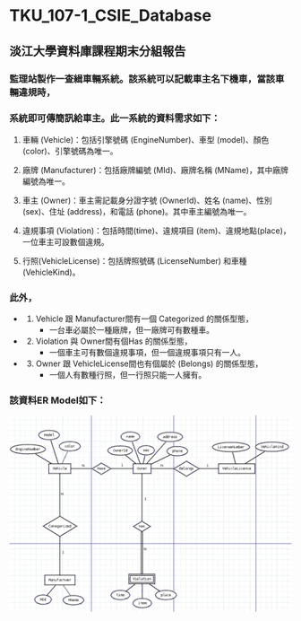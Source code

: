 # TKU_107-1_CSIE_Database
## 淡江大學資料庫課程期末分組報告


### 監理站製作一查緝車輛系統。該系統可以記載車主名下機車，當該車輛違規時，
### 系統即可傳簡訊給車主。此一系統的資料需求如下：

1.	車輛 (Vehicle)：包括引擎號碼 (EngineNumber)、車型 (model)、顏色 (color)、引擎號碼為唯一。

2.	廠牌 (Manufacturer)：包括廠牌編號 (MId)、廠牌名稱 (MName)，其中廠牌編號為唯一。

3.	車主 (Owner)：車主需記載身分證字號 (OwnerId)、姓名 (name)、性別 (sex)、住址 (address)，和電話 (phone)。其中車主編號為唯一。

4.	違規事項 (Violation)：包括時間(time)、違規項目 (item)、違規地點(place)，一位車主可設數個違規。

5.	行照(VehicleLicense)：包括牌照號碼 (LicenseNumber) 和車種 (VehicleKind)。

### 此外，

* 1.	Vehicle 跟 Manufacturer間有一個 Categorized 的關係型態，
		* 一台車必屬於一種廠牌，但一廠牌可有數種車。

* 2.	Violation 與 Owner間有個Has 的關係型態，
		* 一個車主可有數個違規事項，但一個違規事項只有一人。

* 3.	Owner 跟 VehicleLicense間也有個屬於 (Belongs) 的關係型態，
		* 一個人有數種行照，但一行照只能一人擁有。
	
### 該資料ER Model如下：

![image](ER.PNG)
